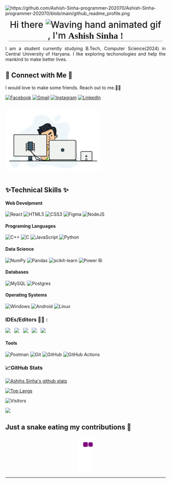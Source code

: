 <img width="800" alt="https://github.com/Ashish-Sinha-programmer-202070/Ashish-Sinha-programmer-202070/blob/main/github_readme_profile.png" />
<h2 align="center" style="font-weight:500;font-size:28px;margin:10px;border-bottom:1px solid gray;">
        Hi there <img src="https://raw.githubusercontent.com/nixin72/nixin72/master/wave.gif" 
         alt="Waving hand animated gif"
         height="35"
         width="35" />, I'm <span style="font-family:cursive;font-weight:900;">Ashish Sinha !</span>
</h2>

<p style="text-align:justify;">
I am a student currently studying B.Tech, Computer Science(2024) in Central University of Haryana. I like exploring techonologies and help the mankind to make better lives.
</p>

## 🤘 **Connect with Me** 🤘

I would love to make some friends. Reach out to me.🤜🤛

[![Facebook](https://img.shields.io/badge/Facebook-%231877F2.svg?style=flat&logo=Facebook&logoColor=white)](https://www.facebook.com/profile.php?id=100020083088359)
[![Gmail](https://img.shields.io/badge/Gmail-D14836?style=flat&logo=gmail&logoColor=white)](https://mail.google.com/mail/u/0/)
[![Instagram](https://img.shields.io/badge/Instagram-%23E4405F.svg?style=flat&logo=Instagram&logoColor=white)](https://www.instagram.com/sinha__ashish/)
[![LinkedIn](https://img.shields.io/badge/linkedin-%230077B5.svg?style=flat&logo=linkedin&logoColor=white)](https://www.linkedin.com/in/ashish-sinha-969980206/)

<p align="left">
<br><img src="https://github.com/Ashish-Sinha-programmer-202070/Ashish-Sinha-programmer-202070/blob/main/hadder.gif" width="300px"><br><br>
</p>

## ✨**Technical Skills** ✨

#### Web Develpment

![React](https://img.shields.io/badge/react-%2320232a.svg?style=for-the-badge&logo=react&logoColor=%2361DAFB)
![HTML5](https://img.shields.io/badge/html5-%23E34F26.svg?style=for-the-badge&logo=html5&logoColor=white)
![CSS3](https://img.shields.io/badge/css3-%231572B6.svg?style=for-the-badge&logo=css3&logoColor=white)
![Figma](https://img.shields.io/badge/figma-%23F24E1E.svg?style=for-the-badge&logo=figma&logoColor=white)
![NodeJS](https://img.shields.io/badge/node.js-6DA55F?style=for-the-badge&logo=node.js&logoColor=white)

#### Programing Languages

![C++](https://img.shields.io/badge/c++-%2300599C.svg?style=for-the-badge&logo=c%2B%2B&logoColor=white)
![C](https://img.shields.io/badge/c-%2300599C.svg?style=for-the-badge&logo=c&logoColor=white)
![JavaScript](https://img.shields.io/badge/javascript-%23323330.svg?style=for-the-badge&logo=javascript&logoColor=%23F7DF1E)
![Python](https://img.shields.io/badge/python-3670A0?style=for-the-badge&logo=python&logoColor=ffdd54)

#### Data Science

![NumPy](https://img.shields.io/badge/numpy-%23013243.svg?style=for-the-badge&logo=numpy&logoColor=white)
![Pandas](https://img.shields.io/badge/pandas-%23150458.svg?style=for-the-badge&logo=pandas&logoColor=white)
![scikit-learn](https://img.shields.io/badge/scikit--learn-%23F7931E.svg?style=for-the-badge&logo=scikit-learn&logoColor=white)
![Power Bi](https://img.shields.io/badge/power_bi-F2C811?style=for-the-badge&logo=powerbi&logoColor=black)

#### Databases

![MySQL](https://img.shields.io/badge/mysql-%2300f.svg?style=for-the-badge&logo=mysql&logoColor=white)
![Postgres](https://img.shields.io/badge/postgres-%23316192.svg?style=for-the-badge&logo=postgresql&logoColor=white)

#### Operating Systems

![Windows](https://img.shields.io/badge/Windows-0078D6?style=for-the-badge&logo=windows&logoColor=white)
![Android](https://img.shields.io/badge/Android-3DDC84?style=for-the-badge&logo=android&logoColor=white)
![Linux](https://img.shields.io/badge/Linux-FCC624?style=for-the-badge&logo=linux&logoColor=black)

### IDEs/Editors 👨‍🔧 :

<p align="left">
<!-- <img src="https://img.shields.io/badge/Atom-%2366595C.svg?style=for-the-badge&logo=atom&logoColor=white">&nbsp;&nbsp; -->
<img src="https://img.shields.io/badge/CodePen-white?style=for-the-badge&logo=codepen&logoColor=black">&nbsp;&nbsp;
<img src="https://img.shields.io/badge/jupyter-%23FA0F00.svg?style=for-the-badge&logo=jupyter&logoColor=white">&nbsp;&nbsp;
<img src="https://img.shields.io/badge/pycharm-143?style=for-the-badge&logo=pycharm&logoColor=black&color=black&labelColor=green">&nbsp;&nbsp;
<img src="https://img.shields.io/badge/sublime_text-%23575757.svg?style=for-the-badge&logo=sublime-text&logoColor=important">&nbsp;&nbsp;
<img src="https://img.shields.io/badge/Visual%20Studio%20Code-0078d7.svg?style=for-the-badge&logo=visual-studio-code&logoColor=white">&nbsp;&nbsp;
</p>


#### Tools

![Postman](https://img.shields.io/badge/Postman-FF6C37?style=for-the-badge&logo=postman&logoColor=white)
![Git](https://img.shields.io/badge/git-%23F05033.svg?style=for-the-badge&logo=git&logoColor=white)
![GitHub](https://img.shields.io/badge/github-%23121011.svg?style=for-the-badge&logo=github&logoColor=white)
![GitHub Actions](https://img.shields.io/badge/github%20actions-%232671E5.svg?style=for-the-badge&logo=githubactions&logoColor=white)

### **📈GitHub Stats**

[![Ashihs Sinha's github stats](https://github-readme-stats.vercel.app/api?username=Ashish-Sinha-programmer-202070&show_icons=true)](https://github.com/Ashish-Sinha-programmer-202070)

[![Top Langs](https://github-readme-stats.vercel.app/api/top-langs/?username=Ashish-Sinha-programmer-202070&layout=compact&langs_count=10&hide=jupyter%20notebook)](https://github.com/Ashish-Sinha-programmer-202070)
    
    
![Visitors](https://visitor-badge.glitch.me/badge?page_id=Ashish-Sinha-programmer-202070.visitor-bad)

 <img src="https://img.shields.io/github/followers/Ashish-Sinha-programmer-202070?style=social">&nbsp;&nbsp;&nbsp;&nbsp;     
 
 ## Just a snake eating my contributions 🐍
<p align="center">
<img src="https://github.com/Ashish-Sinha-programmer-202070/Ashish-Sinha-programmer-202070/blob/output/github-contribution-grid-snake.gif">
</p>

<hr>
<br>

<!--
**Ashish-Sinha-programmer-202070/Ashish-Sinha-programmer-202070** is a ✨ _special_ ✨ repository because its `README.md` (this file) appears on your GitHub profile.
--!>
